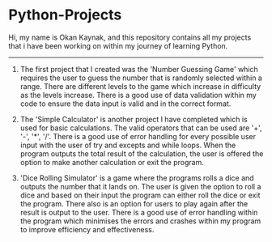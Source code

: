 # Python-Projects
Hi, my name is Okan Kaynak, and this repository contains all my projects that i have been working on within my journey of learning Python. 


-----------------------------------------------------------------------------------------------------------------------------------------------------------------------
1. The first project that I created was the 'Number Guessing Game' which requires the user to guess the number that is randomly selected within a range. There are different levels to the game which increase in difficulty as the levels increase. There is a good use of data validation within my code to ensure the data input is valid and in the correct format. 


2. The 'Simple Calculator' is another project I have completed which is used for basic calculations. The valid operators that can be used are '+', '-', '*', '/'. There is a good use of error handling for every possible user input with the user of try and excepts and while loops. When the program outputs the total result of the calculation, the user is offered the option to make another calculation or exit the program.


3. 'Dice Rolling Simulator' is a game where the programs rolls a dice and outputs the number that it lands on. The user is given the option to roll a dice and based on their input the program can either roll the dice or exit the program. There also is an option for users to play again after the result is output to the user. There is a good use of error handling within the program which minimises the errors and crashes within my program to improve efficiency and effectiveness. 
